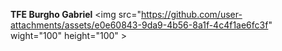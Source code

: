 **TFE Burgho Gabriel**
<img src="https://github.com/user-attachments/assets/e0e60843-9da9-4b56-8a1f-4c4f1ae6fc3f" wight="100" height="100" \>

